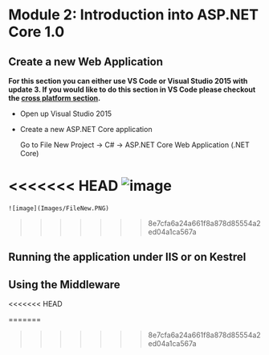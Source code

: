 # Module 2: Introduction into ASP.NET Core 1.0

## Create a new Web Application 

**For this section you can either use VS Code or Visual Studio 2015 with update 3. If you would like to do this section in VS Code please checkout the [cross platform section](https://github.com/LadyNaggaga/ASP.NETCoreMVA/blob/master/CrossPlatform/IntroductiontoASPNETCore.md).**

- Open up Visual Studio 2015 
- Create a new ASP.NET Core application 

    Go to File New Project -> C# -> ASP.NET Core Web Application (.NET Core)

<<<<<<< HEAD
    ![image](ASP.NETCoreMVA/Images/Filenew.png)
=======
    ![image](Images/FileNew.PNG)
>>>>>>> 8e7cfa6a24a661f8a878d85554a2ed04a1ca567a

## Running the application under IIS or on Kestrel 

## Using the Middleware 
<<<<<<< HEAD


=======
>>>>>>> 8e7cfa6a24a661f8a878d85554a2ed04a1ca567a
